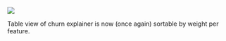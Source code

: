 ![](https://db-feed.s3.amazonaws.com/legacy/Screen_Shot_2017-05-18_at_5_01_56_PM-1495141361788.png)

Table view of churn explainer is now (once again) sortable by weight per feature.
